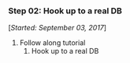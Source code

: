 ### Step 02: Hook up to a real DB

[_Started: September 03, 2017_]

1. Follow along tutorial
	1. Hook up to a real DB
	